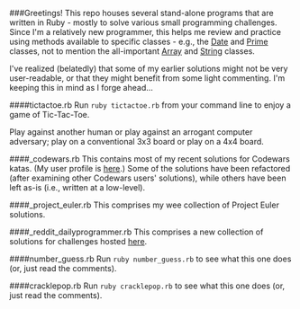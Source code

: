 ###Greetings!
This repo houses several stand-alone programs that are written in Ruby - mostly to solve various small programming challenges. Since I'm a relatively new programmer, this helps me review and practice using methods available to specific classes - e.g., the [Date](http://ruby-doc.org/stdlib-2.0.0/libdoc/date/rdoc/Date.html) and [Prime](http://ruby-doc.org/stdlib-2.2.0/libdoc/prime/rdoc/Prime.html) classes, not to mention the all-important [Array](http://ruby-doc.org/core-2.2.0/Array.html) and [String](http://ruby-doc.org/core-2.2.1/String.html) classes.

I've realized (belatedly) that some of my earlier solutions might not be very user-readable, or that they might benefit from some light commenting. I'm keeping this in mind as I forge ahead...

####tictactoe.rb
Run `ruby tictactoe.rb` from your command line to enjoy a game of Tic-Tac-Toe.

Play against another human or play against an arrogant computer adversary; play on a conventional 3x3 board or play on a 4x4 board.

####_codewars.rb
This contains most of my recent solutions for Codewars katas.
(My user profile is [here](http://www.codewars.com/users/eirinikos).)
Some of the solutions have been refactored (after examining other Codewars users' solutions), while others have been left as-is (i.e., written at a low-level).

####_project_euler.rb
This comprises my wee collection of Project Euler solutions.

####_reddit_dailyprogrammer.rb
This comprises a new collection of solutions for challenges hosted [here](https://www.reddit.com/r/dailyprogrammer).

####number_guess.rb
Run `ruby number_guess.rb` to see what this one does (or, just read the comments).

####cracklepop.rb
Run `ruby cracklepop.rb` to see what this one does (or, just read the comments).